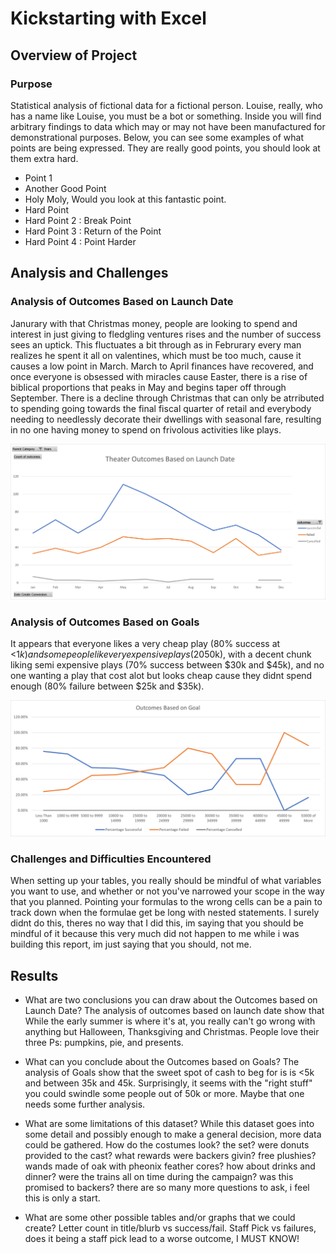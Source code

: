# Kickstarting with Excel

## Overview of Project

### Purpose

Statistical analysis of fictional data for a fictional person. Louise, really, who has a name like Louise, you must be a bot or something. Inside you will find arbitrary findings to data which may or may not have been manufactured for demonstrational purposes.  Below, you can see some examples of what points are being expressed.  They are really good points, you should look at them extra hard.

* Point 1
* Another Good Point
* Holy Moly, Would you look at this fantastic point.
* Hard Point
* Hard Point 2 : Break Point
* Hard Point 3 : Return of the Point
* Hard Point 4 : Point Harder

## Analysis and Challenges

### Analysis of Outcomes Based on Launch Date

Janurary with that Christmas money, people are looking to spend and interest in just giving to fledgling ventures rises and the number of success sees an uptick.  This fluctuates a bit through as in Februrary every man realizes he spent it all on valentines, which must be too much, cause it causes a low point in March.  March to April finances have recovered, and once everyone is obsessed with miracles cause Easter, there is a rise of biblical proportions that peaks in May and begins taper off through September.  There is a decline through Christmas that can only be atrributed to spending going towards the final fiscal quarter of retail and everybody needing to needlessly decorate their dwellings with seasonal fare, resulting in no one having money to spend on frivolous activities like plays.

![image_name](resources/Theater_Outcomes_vs_Launch.png)

### Analysis of Outcomes Based on Goals

It appears that everyone likes a very cheap play (80% success at <$1k) and some people like very expensive plays(20% success at >$50k), with a decent chunk liking semi expensive plays (70% success between $30k and $45k), and no one wanting a play that cost alot but looks cheap cause they didnt spend enough (80% failure between $25k and $35k).

![image_name](resources/Outcomes_vs_Goals.png)

### Challenges and Difficulties Encountered

When setting up your tables, you really should be mindful of what variables you want to use, and whether or not you've narrowed your scope in the way that you planned.  Pointing your formulas to the wrong cells can be a pain to track down when the formulae get be long with nested statements.  I surely didnt do this, theres no way that I did this, im saying that you should be mindful of it because this very much did not happen to me while i was building this report, im just saying that you should, not me.

## Results

- What are two conclusions you can draw about the Outcomes based on Launch Date?
 The analysis of outcomes based on launch date show that While the early summer is where it's at, you really can't go wrong with anything but Halloween, Thanksgiving and Christmas.  People love their three Ps: pumpkins, pie, and presents.  
 
- What can you conclude about the Outcomes based on Goals?
 The analysis of Goals show that the sweet spot of cash to beg for is is <5k and between 35k and 45k.  Surprisingly, it seems with the "right stuff" you could swindle some people out of 50k or more.  Maybe that one needs some further analysis.

- What are some limitations of this dataset?
 While this dataset goes into some detail and possibly enough to make a general decision, more data could be gathered.  How do the costumes look? the set? were donuts provided to the cast?  what rewards were backers givin?  free plushies? wands made of oak with pheonix feather cores? how about drinks and dinner?  were the trains all on time during the campaign? was this promised to backers? there are so many more questions to ask, i feel this is only a start.  
- What are some other possible tables and/or graphs that we could create?
 Letter count in title/blurb vs success/fail.  Staff Pick vs failures, does it being a staff pick lead to a worse outcome, I MUST KNOW!
